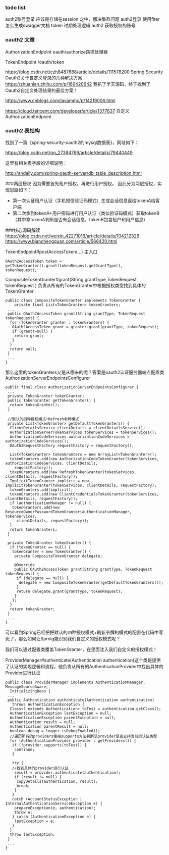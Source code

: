 ### todo list

auth2账号登录 应该是存储在session 之中，解决集群问题 
auth2登录 使用fiter 怎么生成swagger文档
token 过期处理逻辑
auth2 获取授权的账号

### oauth2 文章
AuthorizationEndpoint  oauth/authorize路径处理器

TokenEndpoint   /oauth/token

https://blog.csdn.net/czh8487888/article/details/111578200  Spring Security Oauth2关于自定义登录的几种解决方案
https://zhuanlan.zhihu.com/p/166420642  我扒了半天源码，终于找到了Oauth2自定义处理结果的最佳方案！

https://www.cnblogs.com/javammc/p/14219006.html


https://cloud.tencent.com/developer/article/1377637  自定义AuthorizationEndpoint

### oauth2 表结构
找到了一篇《spring-security-oauth2的mysql数据表》，网址如下：

https://blog.csdn.net/qq_27384769/article/details/79440449

这里有相关表字段的详细说明：

http://andaily.com/spring-oauth-server/db_table_description.html

###两层授权
因为需要首先租户授权，再进行用户授权。
因此分为两层授权，实现思路如下：

- 第一次认证租户认证（手机短信验证码模式）生成会话信息返给tokenA给客户端
- 第二次拿到tokenA+用户密码进行用户认证（类似验证码模式）获取tokenB （其中拿tokenA判断是否有会话信息，tokenB包含租户和用户信息）

###核心源码解读
https://blog.csdn.net/weixin_42271016/article/details/104212326
https://www.bianchengquan.com/article/566420.html

TokenEndpoint#postAccessToken(...) 主入口
```
OAuth2AccessToken token = 
getTokenGranter().grant(tokenRequest.getGrantType(), 
tokenRequest);
```


CompositeTokenGranter#grant(String grantType,TokenRequest tokenRequest ) 负责从所有的TokenGranter中根据授权类型找到具体的TokenGranter

```
public class CompositeTokenGranter implements TokenGranter {
    private final List<TokenGranter> tokenGranters;
 ...
 public OAuth2AccessToken grant(String grantType, TokenRequest tokenRequest) {
  for (TokenGranter granter : tokenGranters) {
   OAuth2AccessToken grant = granter.grant(grantType, tokenRequest);
   if (grant!=null) {
    return grant;
   }
  }
  return null;
 }
 ...
}
```


那么这里的tokenGranters又是从哪来的呢？答案是oauth2认证服务器端点配置类 AuthorizationServerEndpointsConfigurer
```
public final class AuthorizationServerEndpointsConfigurer {
 ...
 private TokenGranter tokenGranter;
 public TokenGranter getTokenGranter() {
  return tokenGranter();
 }

 //默认的四种授权模式+Refresh令牌模式
 private List<TokenGranter> getDefaultTokenGranters() {
  ClientDetailsService clientDetails = clientDetailsService();
  AuthorizationServerTokenServices tokenServices = tokenServices();
  AuthorizationCodeServices authorizationCodeServices = authorizationCodeServices();
  OAuth2RequestFactory requestFactory = requestFactory();

  List<TokenGranter> tokenGranters = new ArrayList<TokenGranter>();
  tokenGranters.add(new AuthorizationCodeTokenGranter(tokenServices, authorizationCodeServices, clientDetails,
    requestFactory));
  tokenGranters.add(new RefreshTokenGranter(tokenServices, clientDetails, requestFactory));
  ImplicitTokenGranter implicit = new ImplicitTokenGranter(tokenServices, clientDetails, requestFactory);
  tokenGranters.add(implicit);
  tokenGranters.add(new ClientCredentialsTokenGranter(tokenServices, clientDetails, requestFactory));
  if (authenticationManager != null) {
   tokenGranters.add(new ResourceOwnerPasswordTokenGranter(authenticationManager, tokenServices,
     clientDetails, requestFactory));
  }
  return tokenGranters;
 }

 private TokenGranter tokenGranter() {
  if (tokenGranter == null) {
   tokenGranter = new TokenGranter() {
    private CompositeTokenGranter delegate;

    @Override
    public OAuth2AccessToken grant(String grantType, TokenRequest tokenRequest) {
     if (delegate == null) {
      delegate = new CompositeTokenGranter(getDefaultTokenGranters());
     }
     return delegate.grant(grantType, tokenRequest);
    }
   };
  }
  return tokenGranter;
 }
 ...
}
```
可以看到Spring已经把把默认的四种授权模式+刷新令牌的模式的配置在代码中写死了，那么如何让Spring能识别我们自定义的授权模式呢？


我们可以通过配置类覆盖TokenGranter，在里面注入我们自定义的授权模式！

ProviderManager#authenticate(Authentication authentication)这个类是提供了认证的实现逻辑和流程，他负责从所有的AuthenticationProvider中找出具体的Provider进行认证

```
public class ProviderManager implements AuthenticationManager, MessageSourceAware,
  InitializingBean {
 ...
 public Authentication authenticate(Authentication authentication)
   throws AuthenticationException {
  Class<? extends Authentication> toTest = authentication.getClass();
  AuthenticationException lastException = null;
  AuthenticationException parentException = null;
  Authentication result = null;
  Authentication parentResult = null;
  boolean debug = logger.isDebugEnabled();
  //遍历所有的providers使用supports方法判断该provider是否支持当前的认证类型
  for (AuthenticationProvider provider : getProviders()) {
   if (!provider.supports(toTest)) {
    continue;
   }

   try {
   //找到具体的provider进行认证
    result = provider.authenticate(authentication);
    if (result != null) {
     copyDetails(authentication, result);
     break;
    }
   }
   catch (AccountStatusException | InternalAuthenticationServiceException e) {
    prepareException(e, authentication);
    throw e;
   } catch (AuthenticationException e) {
    lastException = e;
   }
  }
  throw lastException;
 }
 ...
}
```
